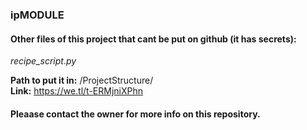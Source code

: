 ### ipMODULE

#### Other files of this project that cant be put on github (it has secrets):

<i> recipe_script.py </i>
<br>

<b>Path to put it in:</b> /ProjectStructure/ 
<br>
<b>Link:</b> https://we.tl/t-ERMjniXPhn


#### Pleaase contact the owner for more info on this repository.
